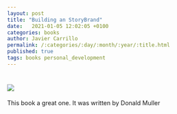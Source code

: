 ```yaml
---
layout: post
title: "Building an StoryBrand"
date:   2021-01-05 12:02:05 +0100
categories: books
author: Javier Carrillo
permalink: /:categories/:day/:month/:year/:title.html
published: true
tags: books personal_development 
---
```

<h1><img src="https://www.google.com/imgres?imgurl=https%3A%2F%2Fimages-na.ssl-images-amazon.com%2Fimages%2FI%2F41TRnujborL._SX342_SY445_QL70_ML2_.jpg&imgrefurl=https%3A%2F%2Fwww.amazon.es%2FBuilding-StoryBrand-Clarify-Message-Customers-ebook%2Fdp%2FB06XFJ2JGR&tbnid=pCQ6QZpShXiATM&vet=12ahUKEwiHmIyWrdHuAhVBwoUKHZwhA0IQMygAegUIARCdAQ..i&docid=-tySUttRX-vtNM&w=298&h=445&q=donald%20miller%20storybrand%20english&client=safari&ved=2ahUKEwiHmIyWrdHuAhVBwoUKHZwhA0IQMygAegUIARCdAQ"></h1>

This book a great one. It was written by Donald Muller